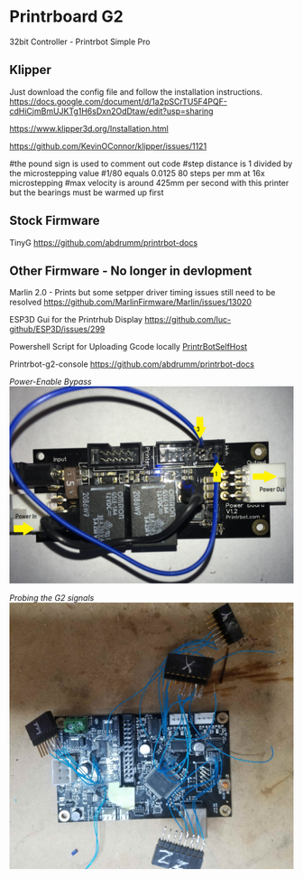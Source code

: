 # Printrboard G2

32bit Controller - Printrbot Simple Pro

## Klipper

Just download the config file and follow the installation instructions.
https://docs.google.com/document/d/1a2pSCrTU5F4PQF-cdHiCjmBmUJKTg1H6sDxn2OdDtaw/edit?usp=sharing

https://www.klipper3d.org/Installation.html

https://github.com/KevinOConnor/klipper/issues/1121


#the pound sign is used to comment out code
#step distance is 1 divided by the microstepping value
#1/80 equals 0.0125 80 steps per mm at 16x microstepping
#max velocity is around 425mm per second with this printer but the bearings must be warmed up first


## Stock Firmware
TinyG
https://github.com/abdrumm/printrbot-docs




## Other Firmware - No longer in devlopment 

Marlin 2.0 - Prints but some setpper driver timing issues still need to be resolved
https://github.com/MarlinFirmware/Marlin/issues/13020

ESP3D Gui for the Printrhub Display
https://github.com/luc-github/ESP3D/issues/299

Powershell Script for Uploading Gcode locally
[PrintrBotSelfHost](https://github.com/Printrbot/PrintrBotSelfHost)

Printrbot-g2-console
https://github.com/abdrumm/printrbot-docs

*Power-Enable Bypass*
![Power](Powerboard%20bypss.png)

*Probing the G2 signals*
![wires](probing.jpg)
